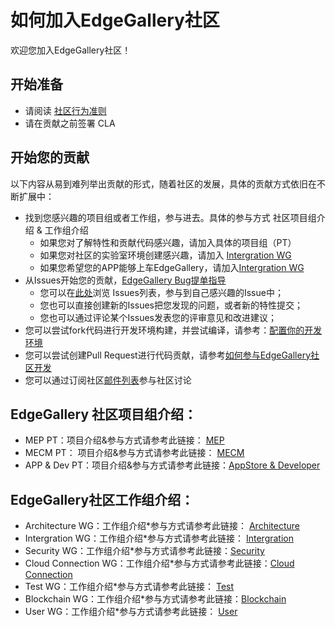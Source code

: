 # 如何加入EdgeGallery社区
欢迎您加入EdgeGallery社区！

## 开始准备
* 请阅读 [社区行为准则](https://gitee.com/edgegallery/community/blob/master/code-of-conduct_cn.md)
* 请在贡献之前签署 CLA

## 开始您的贡献
以下内容从易到难列举出贡献的形式，随着社区的发展，具体的贡献方式依旧在不断扩展中：

* 找到您感兴趣的项目组或者工作组，参与进去。具体的参与方式 社区项目组介绍 & 工作组介绍
  - 如果您对了解特性和贡献代码感兴趣，请加入具体的项目组（PT）
  - 如果您对社区的实验室环境创建感兴趣，请加入 [Intergration WG](https://gitee.com/edgegallery/community/blob/master/Integration%20WG/Readme.md)
  - 如果您希望您的APP能够上车EdgeGallery，请加入[Intergration WG](https://gitee.com/edgegallery/community/blob/master/Integration%20WG/Readme.md)
* 从Issues开始您的贡献，[EdgeGallery Bug提单指导](https://gitee.com/edgegallery/community/wikis/Tutorial_%20EdgeGallery%20BUG%E6%8F%90%E5%8D%95%E6%8C%87%E5%AF%BC?sort_id=2658827)
  - 您可以在[此处](https://gitee.com/organizations/edgegallery/issues)浏览 Issues列表，参与到自己感兴趣的Issue中；
  - 您也可以直接创建新的Issues把您发现的问题，或者新的特性提交；
  - 您也可以通过评论某个Issues发表您的评审意见和改进建议；
* 您可以尝试fork代码进行开发环境构建，并尝试编译，请参考：[配置你的开发环境](https://gitee.com/edgegallery/community/wikis/Tutorial_%20%E9%85%8D%E7%BD%AE%E4%BD%A0%E7%9A%84%E5%BC%80%E5%8F%91%E7%8E%AF%E5%A2%83(Setting%20Up%20Your%20Development%20Environment)?sort_id=2658828)
* 您可以尝试创建Pull Request进行代码贡献，请参考[如何参与EdgeGallery社区开发](https://gitee.com/edgegallery/community/wikis/Tutorial:%20%E5%A6%82%E4%BD%95%E5%8F%82%E4%B8%8E%20EdgeGallery%20%E7%A4%BE%E5%8C%BA%E5%BC%80%E5%8F%91?sort_id=2658820)
* 您可以通过订阅社区[邮件列表](https://edgegallery.groups.io/g/main)参与社区讨论


## EdgeGallery 社区项目组介绍：
* MEP PT：项目介绍&参与方式请参考此链接： [MEP](https://gitee.com/edgegallery/community/blob/master/MEP_PT/Readme.md)
* MECM PT： 项目介绍&参与方式请参考此链接： [MECM](https://gitee.com/edgegallery/community/blob/master/MECM%20PT/Readme.md)
* APP & Dev PT：项目介绍&参与方式请参考此链接：[AppStore & Developer](https://gitee.com/edgegallery/community/blob/master/AppStore%20and%20Developer%20Joint%20PT/Readme.md)  

## EdgeGallery社区工作组介绍：
* Architecture WG：工作组介绍*参与方式请参考此链接： [Architecture](https://gitee.com/edgegallery/community/blob/master/Architecture%20WG/README.md)
* Intergration WG：工作组介绍*参与方式请参考此链接： [Intergration](https://gitee.com/edgegallery/community/blob/master/Integration%20WG/Readme.md)
* Security WG：工作组介绍*参与方式请参考此链接：[Security](https://gitee.com/edgegallery/community/blob/master/Security%20WG/Readme.md)
* Cloud Connection WG：工作组介绍*参与方式请参考此链接：[Cloud Connection](https://gitee.com/edgegallery/community/blob/master/Cloud%20Connection%20WG/Readme.md)
* Test WG：工作组介绍*参与方式请参考此链接： [Test](https://gitee.com/edgegallery/community/blob/master/Test%20WG/Readme.md)
* Blockchain WG：工作组介绍*参与方式请参考此链接：[Blockchain](https://gitee.com/edgegallery/community/blob/master/Blockchain%20WG/Readme.md)
* User WG：工作组介绍*参与方式请参考此链接： [User](https://gitee.com/edgegallery/community/blob/master/User%20WG/Readme.md)

